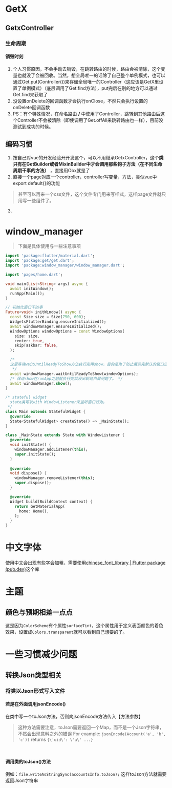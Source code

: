# GetX

## GetxController

### 生命周期

#### 销毁时刻

1. 个人习惯原因，不会手动去销毁，在跳转路由的时候，路由会被清除，这个变量也就没了会被回收。当然，想全局唯一的话除了自己整个单例模式，也可以通过Get.put(Controller())来存储全局唯一的Controller（这应该是GetX里设置了单例模式）（底层调用了Get.find方法），put完后在别的地方可以通过Get.find来获取了
2. 没设置onDelete的回调函数才会执行onClose，不然只会执行设置的onDelete回调函数
3. PS：有个特殊情况，在命名路由 **/** 中使用了Controller，跳转到其他路由后这个Controller不会被清除（即使调用了Get.offAll来跳转路由也一样），目前没测试到成功的时候。

## 编码习惯

1. 按自己对vue的开发经验开开发这个，可以不用继承GetxController，这个**类只有在GetBuilder或者MixinBuilder中才会调用那些钩子方法（在不同生命周期干事的方法）** ，直接用Obx就是了
2. 直接一个page对应一个controller，controller写变量，方法，类似vue中export default{}的功能
> 甚至可以再来一个css文件，这个文件专门用来写样式，这样page文件就只用写一些组件了。

3. 

# window_manager

> 下面是具体使用与一些注意事项

```dart
import 'package:flutter/material.dart';
import 'package:get/get.dart';
import 'package:window_manager/window_manager.dart';

import 'pages/home.dart';

void main(List<String> args) async {
  await initWindow();
  runApp(Main());
}

// 初始化窗口干的事
Future<void> initWindow() async {
  const Size size = Size(750, 600);
  WidgetsFlutterBinding.ensureInitialized();
  await windowManager.ensureInitialized();
  WindowOptions windowOptions = const WindowOptions(
    size: size,
    center: true,
    skipTaskbar: false,
  );

  /*
  这里等待waitUntilReadyToShow方法执行完再show，目的是为了防止展示完默认的窗口设置，然后又更新成自己设置的窗口
   */
  await windowManager.waitUntilReadyToShow(windowOptions);
  /* 保证show在runApp之前就执行完就没出现过白屏问题了。 */
  await windowManager.show();
}

/* stateful widget
  state类可以with WindowListener来监听窗口行为。
 */
class Main extends StatefulWidget {
  @override
  State<StatefulWidget> createState() => _MainState();
}

class _MainState extends State with WindowListener {
  @override
  void initState() {
    windowManager.addListener(this);
    super.initState();
  }
  
  @override
  void dispose() {
    windowManager.removeListener(this);
    super.dispose();
  }

  @override
  Widget build(BuildContext context) {
    return GetMaterialApp(
      home: Home(),
    );
  }
}
```




# 中文字体
使用中文会出现有些字会加粗，需要使用[chinese_font_library | Flutter package (pub.dev)](https://pub.dev/packages/chinese_font_library)这个库

# 主题
## 颜色与预期相差一点点
这是因为`ColorScheme`有个属性`surfaceTint`，这个属性用于定义表面颜色的着色效果，设置成`Colors.transparent`就可以看到自己想要的了。
# 一些习惯减少问题
## 转换Json类型相关

### 将类以Json形式写入文件
#### 若是在外面调用jsonEncode()

在类中写一个toJson方法，否则向jsonEncode方法传入【方法参数】

> 这种方法需要注意，toJson需要返回一个Map，而不是一个Json字符串，不然会出现意料之外的错误
> For example: `jsonEncode(Account('a', 'b', 'c'))` returns `{\'uid\': \'a\' ...}`
> 

    
#### 调用类的toJson()方法

例如：`file.writeAsStringSync(accountsInfo.toJson);`
这样toJson方法就需要返回Json字符串
